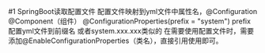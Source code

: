 #1 SpringBoot读取配置文件
   配置文件映射到yml文件中属性名，@Configuration @Component（组件）
   @ConfigurationProperties(prefix = "system") prefix配置yml文件到前缀名 或者system.xxx.xxx类似的
   在需要使用配置文件时，需要添加@EnableConfigurationProperties（类名），直接引用使用即可。
   


